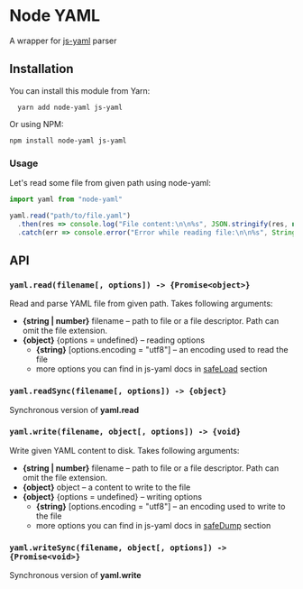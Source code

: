 # Node YAML

A wrapper for [js-yaml](https://github.com/nodeca/js-yaml) parser

## Installation

You can install this module from Yarn:

```
  yarn add node-yaml js-yaml
```

Or using NPM:

```
npm install node-yaml js-yaml
```

### Usage

Let's read some file from given path using node-yaml:

```js
import yaml from "node-yaml"

yaml.read("path/to/file.yaml")
  .then(res => console.log("File content:\n\n%s", JSON.stringify(res, null, 2)))
  .catch(err => console.error("Error while reading file:\n\n%s", String(err)))
```

## API

### `yaml.read(filename[, options]) -> {Promise<object>}`

Read and parse YAML file from given path. Takes following arguments:

- **{string | number}** filename – path to file or a file descriptor. Path can omit the file extension.
- **{object}** {options = undefined} – reading options
  + **{string}** [options.encoding = "utf8"] – an encoding used to read the file
  + more options you can find in js-yaml docs in [safeLoad](https://github.com/nodeca/js-yaml#safeload-string---options-) section

### `yaml.readSync(filename[, options]) -> {object}`

Synchronous version of **yaml.read**

### `yaml.write(filename, object[, options]) -> {void}`

Write given YAML content to disk. Takes following arguments:

- **{string | number}** filename – path to file or a file descriptor. Path can omit the file extension.
- **{object}** object – a content to write to the file
- **{object}** {options = undefined} – writing options
  + **{string}** [options.encoding = "utf8"] – an encoding used to write to the file
  + more options you can find in js-yaml docs in [safeDump](https://github.com/nodeca/js-yaml#safedump-object---options-) section

### `yaml.writeSync(filename, object[, options]) -> {Promise<void>}`

Synchronous version of **yaml.write**
